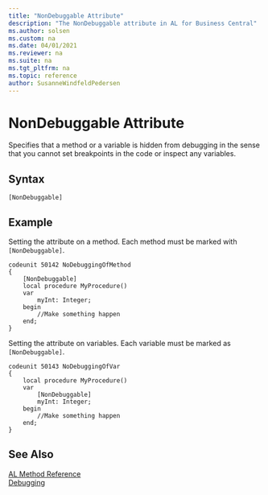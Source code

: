 ```yaml
---
title: "NonDebuggable Attribute"
description: "The NonDebuggable attribute in AL for Business Central"
ms.author: solsen
ms.custom: na
ms.date: 04/01/2021
ms.reviewer: na
ms.suite: na
ms.tgt_pltfrm: na
ms.topic: reference
author: SusanneWindfeldPedersen
---
```


# NonDebuggable Attribute

Specifies that a method or a variable is hidden from debugging in the sense that you cannot set breakpoints in the code or inspect any variables.

## Syntax  

```AL  
[NonDebuggable]
```
  
## Example
Setting the attribute on a method. Each method must be marked with `[NonDebuggable]`.

```AL
codeunit 50142 NoDebuggingOfMethod
{
    [NonDebuggable]
    local procedure MyProcedure()
    var
        myInt: Integer;
    begin
        //Make something happen
    end;
}
```

Setting the attribute on variables. Each variable must be marked as `[NonDebuggable]`.

```AL
codeunit 50143 NoDebuggingOfVar 
{
    local procedure MyProcedure()
    var
        [NonDebuggable]
        myInt: Integer;
    begin
        //Make something happen
    end;
}
```
  
## See Also  

[AL Method Reference](../methods-auto/library.md)  
[Debugging](../devenv-debugging.md)